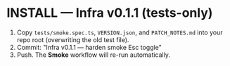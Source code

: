 # INSTALL — Infra v0.1.1 (tests-only)

1) Copy `tests/smoke.spec.ts`, `VERSION.json`, and `PATCH_NOTES.md` into your repo root (overwriting the old test file).
2) Commit: "Infra v0.1.1 — harden smoke Esc toggle"
3) Push. The **Smoke** workflow will re-run automatically.
